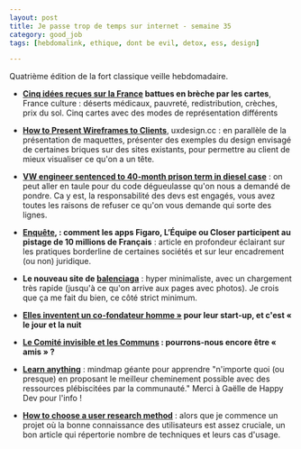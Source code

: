 ```yaml
---
layout: post
title: Je passe trop de temps sur internet - semaine 35
category: good_job
tags: [hebdomalink, ethique, dont be evil, detox, ess, design]

---
```


Quatrième édition de la fort classique veille hebdomadaire.

<!--more-->

- **[Cinq idées reçues sur la France](https://www-franceculture-fr.cdn.ampproject.org/c/s/www.franceculture.fr/amp/geographie/cinq-idees-recues-sur-la-france-battues-en-breche-par-les-cartes)  battues en brèche par les cartes**, France culture : déserts médicaux, pauvreté, redistribution, crèches, prix du sol. Cinq cartes avec des modes de représentation différents

- **[How to Present Wireframes to Clients](https://uxdesign.cc/how-to-present-wireframes-to-clients-a5c2824d577b)**, uxdesign.cc : en parallèle de la présentation de maquettes, présenter des exemples du design envisagé de certaines briques sur des sites existants, pour permettre au client de mieux visualiser ce qu'on a un tête.

- **[VW engineer sentenced to 40-month prison term in diesel case](https://www.reuters.com/article/us-volkswagen-emissions-sentencing-idUSKCN1B51YP)** : on peut aller en taule pour du code dégueulasse qu'on nous a demandé de pondre. Ca y est, la responsabilité des devs est engagés, vous avez toutes les raisons de refuser ce qu'on vous demande qui sorte des lignes.

- **[Enquête](http://www.numerama.com/politique/282934-enquete-comment-les-apps-figaro-lequipe-ou-closer-participent-au-pistage-de-10-millions-de-francais.html),  : comment les apps Figaro, L’Équipe ou Closer participent au pistage de 10 millions de Français** : article en profondeur éclairant sur les pratiques borderline de certaines sociétés et sur leur encadrement (ou non) juridique.

- **Le nouveau site de [balenciaga](https://www.balenciaga.com/fr/)** : hyper minimaliste, avec un chargement très rapide (jusqu'à ce qu'on arrive aux pages avec photos). Je crois que ça me fait du bien, ce côté strict minimum.

- **[Elles inventent un co-fondateur homme  »](https://usbeketrica.com/article/elles-inventent-un-co-fondateur-homme-pour-leur-start-up-et-c-est-le-jour-et-la-nuit) pour leur start-up, et c'est « le jour et la nuit**

- **[Le Comité invisible et les Communs](https://scinfolex.com/2017/08/31/le-comite-invisible-et-les-communs-pourrons-nous-encore-etre-amis/) : pourrons-nous encore être « amis » ?**

- **[Learn anything](https://learn-anything.xyz/learn-anything)** : mindmap géante pour apprendre "n'importe quoi (ou presque) en proposant le meilleur cheminement possible avec des ressources plébiscitées par la communauté." Merci à Gaëlle de Happy Dev pour l'info !

- **[How to choose a user research method](https://uxplanet.org/how-to-choose-a-user-research-method-985112051d84)** : alors que je commence un projet où la bonne connaissance des utilisateurs est assez cruciale, un bon article qui répertorie nombre de techniques et leurs cas d'usage.
